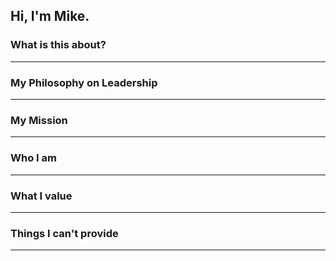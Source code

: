 ## Hi, I'm Mike.




### What is this about?


---
### My Philosophy on Leadership 

---
### My Mission

---
### Who I am

---
### What I value

---
### Things I can't provide

---
